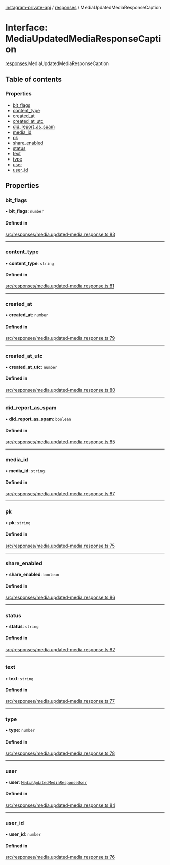 [instagram-private-api](../../README.md) / [responses](../../modules/responses.md) / MediaUpdatedMediaResponseCaption

# Interface: MediaUpdatedMediaResponseCaption

[responses](../../modules/responses.md).MediaUpdatedMediaResponseCaption

## Table of contents

### Properties

- [bit\_flags](MediaUpdatedMediaResponseCaption.md#bit_flags)
- [content\_type](MediaUpdatedMediaResponseCaption.md#content_type)
- [created\_at](MediaUpdatedMediaResponseCaption.md#created_at)
- [created\_at\_utc](MediaUpdatedMediaResponseCaption.md#created_at_utc)
- [did\_report\_as\_spam](MediaUpdatedMediaResponseCaption.md#did_report_as_spam)
- [media\_id](MediaUpdatedMediaResponseCaption.md#media_id)
- [pk](MediaUpdatedMediaResponseCaption.md#pk)
- [share\_enabled](MediaUpdatedMediaResponseCaption.md#share_enabled)
- [status](MediaUpdatedMediaResponseCaption.md#status)
- [text](MediaUpdatedMediaResponseCaption.md#text)
- [type](MediaUpdatedMediaResponseCaption.md#type)
- [user](MediaUpdatedMediaResponseCaption.md#user)
- [user\_id](MediaUpdatedMediaResponseCaption.md#user_id)

## Properties

### bit\_flags

• **bit\_flags**: `number`

#### Defined in

[src/responses/media.updated-media.response.ts:83](https://github.com/Nerixyz/instagram-private-api/blob/4971f34/src/responses/media.updated-media.response.ts#L83)

___

### content\_type

• **content\_type**: `string`

#### Defined in

[src/responses/media.updated-media.response.ts:81](https://github.com/Nerixyz/instagram-private-api/blob/4971f34/src/responses/media.updated-media.response.ts#L81)

___

### created\_at

• **created\_at**: `number`

#### Defined in

[src/responses/media.updated-media.response.ts:79](https://github.com/Nerixyz/instagram-private-api/blob/4971f34/src/responses/media.updated-media.response.ts#L79)

___

### created\_at\_utc

• **created\_at\_utc**: `number`

#### Defined in

[src/responses/media.updated-media.response.ts:80](https://github.com/Nerixyz/instagram-private-api/blob/4971f34/src/responses/media.updated-media.response.ts#L80)

___

### did\_report\_as\_spam

• **did\_report\_as\_spam**: `boolean`

#### Defined in

[src/responses/media.updated-media.response.ts:85](https://github.com/Nerixyz/instagram-private-api/blob/4971f34/src/responses/media.updated-media.response.ts#L85)

___

### media\_id

• **media\_id**: `string`

#### Defined in

[src/responses/media.updated-media.response.ts:87](https://github.com/Nerixyz/instagram-private-api/blob/4971f34/src/responses/media.updated-media.response.ts#L87)

___

### pk

• **pk**: `string`

#### Defined in

[src/responses/media.updated-media.response.ts:75](https://github.com/Nerixyz/instagram-private-api/blob/4971f34/src/responses/media.updated-media.response.ts#L75)

___

### share\_enabled

• **share\_enabled**: `boolean`

#### Defined in

[src/responses/media.updated-media.response.ts:86](https://github.com/Nerixyz/instagram-private-api/blob/4971f34/src/responses/media.updated-media.response.ts#L86)

___

### status

• **status**: `string`

#### Defined in

[src/responses/media.updated-media.response.ts:82](https://github.com/Nerixyz/instagram-private-api/blob/4971f34/src/responses/media.updated-media.response.ts#L82)

___

### text

• **text**: `string`

#### Defined in

[src/responses/media.updated-media.response.ts:77](https://github.com/Nerixyz/instagram-private-api/blob/4971f34/src/responses/media.updated-media.response.ts#L77)

___

### type

• **type**: `number`

#### Defined in

[src/responses/media.updated-media.response.ts:78](https://github.com/Nerixyz/instagram-private-api/blob/4971f34/src/responses/media.updated-media.response.ts#L78)

___

### user

• **user**: [`MediaUpdatedMediaResponseUser`](MediaUpdatedMediaResponseUser.md)

#### Defined in

[src/responses/media.updated-media.response.ts:84](https://github.com/Nerixyz/instagram-private-api/blob/4971f34/src/responses/media.updated-media.response.ts#L84)

___

### user\_id

• **user\_id**: `number`

#### Defined in

[src/responses/media.updated-media.response.ts:76](https://github.com/Nerixyz/instagram-private-api/blob/4971f34/src/responses/media.updated-media.response.ts#L76)

